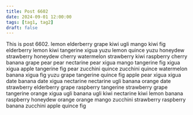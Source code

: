 ```yaml
---
title: Post 6602
date: 2024-09-01 12:00:00
tags: [tag1, tag2]
draft: false
---
```

This is post 6602.
lemon
elderberry
grape
kiwi
ugli
mango
kiwi
fig
elderberry
lemon
kiwi
tangerine
xigua
yuzu
lemon
quince
yuzu
honeydew
strawberry
honeydew
cherry
watermelon
strawberry
kiwi
raspberry
cherry
banana
grape
pear
pear
nectarine
pear
xigua
mango
tangerine
fig
xigua
xigua
apple
tangerine
fig
pear
zucchini
quince
zucchini
quince
watermelon
banana
xigua
fig
yuzu
grape
tangerine
quince
fig
apple
pear
xigua
xigua
date
banana
date
xigua
nectarine
nectarine
ugli
banana
orange
date
strawberry
elderberry
grape
raspberry
tangerine
strawberry
grape
tangerine
orange
xigua
ugli
banana
ugli
kiwi
nectarine
kiwi
lemon
banana
raspberry
honeydew
orange
orange
mango
zucchini
strawberry
raspberry
banana
zucchini
apple
quince
fig
